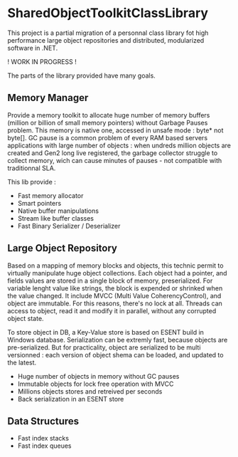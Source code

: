 # SharedObjectToolkitClassLibrary

This project is a partial migration of a personnal class library fot high performance large object repositories and distributed, modularized software in .NET.

! WORK IN PROGRESS !

The parts of the library provided have many goals.

## Memory Manager

Provide a memory toolkit to allocate huge number of memory buffers (million or billion of small memory pointers) without Garbage Pauses problem. This memory is native one, accessed in unsafe mode : byte* not byte[]. GC pause is a common problem of every RAM based servers applications with large number of objects : when undreds million objects are created and Gen2 long live registered, the garbage collector struggle to collect memory, wich can cause minutes of pauses - not compatible with traditionnal SLA.

This lib provide :
* Fast memory allocator
* Smart pointers
* Native buffer manipulations
* Stream like buffer classes
* Fast Binary Serializer / Deserializer

## Large Object Repository

Based on a mapping of memory blocks and objects, this technic permit to virtually manipulate huge object collections. Each object had a pointer, and fields values are stored in a single block of memory, preserialized. For variable lenght value like strings, the block is expended or shrinked when the value changed. It include MVCC (Multi Value CoherencyControl), and object are immutable. For this reasons, there's no lock at all. Threads can access to object, read it and modify it in parallel, without any corrupted object state.

To store object in DB, a Key-Value store is based on ESENT build in Windows database. Serialization can be extremly fast, because objects are pre-serialized. But for practicality, object are serialized to be multi versionned : each version of object shema can be loaded, and updated to the latest.
* Huge number of objects in memory without GC pauses
* Immutable objects for lock free operation with MVCC
* Millions objects stores and retreived per seconds
* Back serialization in an ESENT store

## Data Structures

* Fast index stacks
* Fast index queues

